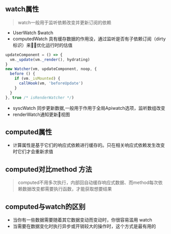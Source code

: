 ## watch属性
> watch一般用于监听依赖改变并更新订阅的依赖
* UserWatch $watch
* computedWatch 具有缓存数据的作用没，通过监听是否有子依赖订阅（dirty标识）来优化运行时的估值
```js
updateComponent = () => {
  vm._update(vm._render(), hydrating)
}
new Watcher(vm, updateComponent, noop, {
  before () {
    if (vm._isMounted) {
      callHook(vm, 'beforeUpdate')
    }
  }
}, true /* isRenderWatcher */)
```
* syscWatch 同步更新数据,一般用于作用于全局Apiwatch选项，监听数组改变
* renderWatch通知更新视图

## computed属性
* 计算属性是基于它们的响应式依赖进行缓存的。只在相关响应式依赖发生改变时它们才会重新求值

## computed对比method 方法
> computed不用多次执行，内部回自动缓存响应式数据、而method每次依赖数据改变都需要执行函数，才能获取想要结果

## computed与watch的区别
* 当你有一些数据需要随着其它数据变动而变动时，你很容易滥用 watch
* 当需要在数据变化时执行异步或开销较大的操作时，这个方式是最有用的